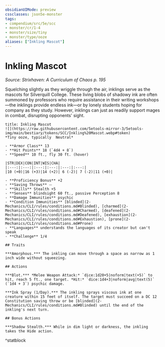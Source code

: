 ```yaml
---
obsidianUIMode: preview
cssclasses: json5e-monster
tags:
- compendium/src/5e/scc
- monster/cr/1-4
- monster/size/tiny
- monster/type/ooze
aliases: ["Inkling Mascot"]
---
```

# Inkling Mascot
*Source: Strixhaven: A Curriculum of Chaos p. 195*  

Squelching slightly as they wriggle through the air, inklings serve as the mascots for Silverquill College. These living blobs of shadowy ink are often summoned by professors who require assistance in their writing workshops—the inklings provide endless ink—or by lonely students hoping for company as they study. However, inklings can just as readily support mages in combat, disrupting opponents' sight.

```ad-statblock
title: Inkling Mascot
![](https://raw.githubusercontent.com/5etools-mirror-3/5etools-img/main/bestiary/tokens/SCC/Inkling%20Mascot.webp#token)
*Tiny ooze, typically  Neutral*

- **Armor Class** 13
- **Hit Points** 18 (`4d4 + 8`)
- **Speed** 10 ft., fly 30 ft. (hover)

|STR|DEX|CON|INT|WIS|CHA|
|:---:|:---:|:---:|:---:|:---:|:---:|
|10 (+0)|16 (+3)|14 (+2)| 6 (-2)| 7 (-2)|11 (+0)|

- **Proficiency Bonus** +2
- **Saving Throws** ⏤
- **Skills** Stealth +5
- **Senses** blindsight 60 ft., passive Perception 8
- **Damage Immunities** psychic
- **Condition Immunities** [blinded](2-Mechanics/CLI/rules/conditions.md#Blinded), [charmed](2-Mechanics/CLI/rules/conditions.md#Charmed), [deafened](2-Mechanics/CLI/rules/conditions.md#Deafened), [exhaustion](2-Mechanics/CLI/rules/conditions.md#Exhaustion), [prone](2-Mechanics/CLI/rules/conditions.md#Prone)
- **Languages** understands the languages of its creator but can't speak
- **Challenge** 1/4

## Traits

***Amorphous.*** The inkling can move through a space as narrow as 1 inch wide without squeezing.

## Actions

***Blot.*** *Melee Weapon Attack:* `dice:1d20+5|noform|text(+5)` to hit, reach 5 ft., one target. *Hit:* `dice:1d4+3|noform|avg|text(5)` (`1d4 + 3`) psychic damage.

***Ink Spray (1/Day).*** The inkling sprays viscous ink at one creature within 15 feet of itself. The target must succeed on a DC 12 Constitution saving throw or be [blinded](2-Mechanics/CLI/rules/conditions.md#Blinded) until the end of the inkling's next turn.

## Bonus Actions

***Shadow Stealth.*** While in dim light or darkness, the inkling takes the Hide action.
```
^statblock